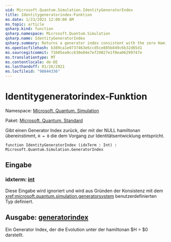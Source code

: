 ```yaml
---
uid: Microsoft.Quantum.Simulation.IdentityGeneratorIndex
title: Identitygeneratorindex-Funktion
ms.date: 1/23/2021 12:00:00 AM
ms.topic: article
qsharp.kind: function
qsharp.namespace: Microsoft.Quantum.Simulation
qsharp.name: IdentityGeneratorIndex
qsharp.summary: Returns a generator index consistent with the zero Hamiltonian, `H = 0`, which corresponds to the identity evolution operation.
ms.openlocfilehash: b389ca1e0737463e6ccd5ce885b849c6b32d65d1
ms.sourcegitcommit: 71605ea9cc630e84e7ef29027e1f0ea06299747e
ms.translationtype: MT
ms.contentlocale: de-DE
ms.lasthandoff: 01/26/2021
ms.locfileid: "98844336"
---
```

# <a name="identitygeneratorindex-function"></a>Identitygeneratorindex-Funktion

Namespace: [Microsoft. Quantum. Simulation](xref:Microsoft.Quantum.Simulation)

Paket: [Microsoft. Quantum. Standard](https://nuget.org/packages/Microsoft.Quantum.Standard)


Gibt einen Generator Index zurück, der mit der NULL hamiltonan übereinstimmt, `H = 0` die dem Vorgang zur Identitätsentwicklung entspricht.

```qsharp
function IdentityGeneratorIndex (idxTerm : Int) : Microsoft.Quantum.Simulation.GeneratorIndex
```


## <a name="input"></a>Eingabe

### <a name="idxterm--int"></a>idxterm: [int](xref:microsoft.quantum.lang-ref.int)

Diese Eingabe wird ignoriert und wird aus Gründen der Konsistenz mit dem <xref:microsoft.quantum.simulation.generatorsystem> benutzerdefinierten Typ definiert.



## <a name="output--generatorindex"></a>Ausgabe: [generatorindex](xref:Microsoft.Quantum.Simulation.GeneratorIndex)

Ein Generator Index, der die Evolution unter der hamiltonan $H = $0 darstellt.
